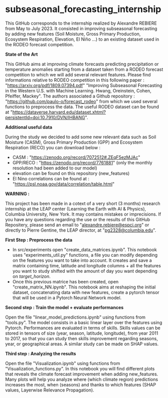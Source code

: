 # subseasonal_forecasting_internship
This GitHub corresponds to the internship realized by Alexandre REBIERE from May to July 2023. It consisted in improving subseasonal forecasting by adding new features (Soil Moisture, Gross Primary Production, Ecosystem Respiration, Elevation, El Niño ...) to an existing dataset used in the RODEO forecast competition.

**State of the Art**

This GitHub aims at improving climate forecasts predicting precipitation or temperature anomalies starting from a dataset taken from a RODEO forecast competition to which we will add several relevant features. Please find informations relative to RODEO competition in this following paper : "https://arxiv.org/pdf/1809.07394.pdf" "Improving Subseasonal Forecasting in the Western U.S. with Machine Learning. Hwang, Oreinstein, Cohen, Pfeiffer, Mackey". The authors associated a Github repository : "https://github.com/paulo-o/forecast_rodeo" from which we used several functions to preprocess the data. The useful RODEO dataset can be found at "https://dataverse.harvard.edu/dataset.xhtml?persistentId=doi:10.7910/DVN/IHBANG".

**Additional useful data**

During the study we decided to add some new relevant data such as Soil Moisture (CASM), Gross Primary Production (GPP) and Ecosystem Respiration (RECO) you can download below : 
- CASM : "https://zenodo.org/record/7072512#.ZEqF5ezMJAc"
- GPP/RECO : "https://zenodo.org/record/7761881" (only the monthly resolution had been added to our model)
- elevation can be found on this repository (new_features)
- El Nino correlations can be found at : "https://psl.noaa.gov/data/correlation/table.html"

**WARNING :**

This project has been made in a cotext of a very short (3 months) research internship at the LEAP center (Learning the Earth with AI & Physics), Columbia University, New York. It may contains mistakes or imprecisions. If you have any questions regarding the use or the results of this GitHub Repositery, please send an email to "alexandre.rebiere@espci.org" or directly to Pierre Gentine, the LEAP director, at "pg2328@columbia.edu".

**First Step : Preprocess the data**

- In src/experiments open "create_data_matrices.ipynb". This notebook uses "experiments_util.py" functions, a file you can modify depending on the features you want to take into account. It creates and save a matrix containing time, latitude and longitude columns + all the features you want to study shifted with the amount of day you want depending on *target_horizon*.
- Once this previous matrice has been created, open "create_matrix_NN.ipynb". This notebook aims at reshaping the initial dataset, concatenating data with new features, create a pytorch tensor that will be used in a Pytorch Neural Network model.

**Second step : Train the model + evaluate performances**

Open the file "linear_model_predictions.ipynb" using functions from "tools.py". The model consists in a basic linear layer over the features using Pytorch. Performances are evaluated in terms of skills. Skills values can be stored in tensors of size (year, season, latitude, longitude), from year 2011 to 2017, so that you can study then skills improvement regarding seasons, year, or geographical areas. A similar study can be made on SHAP values.

**Third step : Analyzing the results**

Open the file "Visualization.ipynb" using functions from "Visualization_functions.py". In this notebook you will find different plots that reveals the climate forecast improvement when adding new_features. Many plots will help you analyze where (which climate region) predictions increases the most, when (seasons) and thanks to which features (SHAP values, Layerwise Relevance Propagation).
